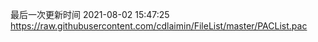 最后一次更新时间 2021-08-02 15:47:25
https://raw.githubusercontent.com/cdlaimin/FileList/master/PACList.pac


